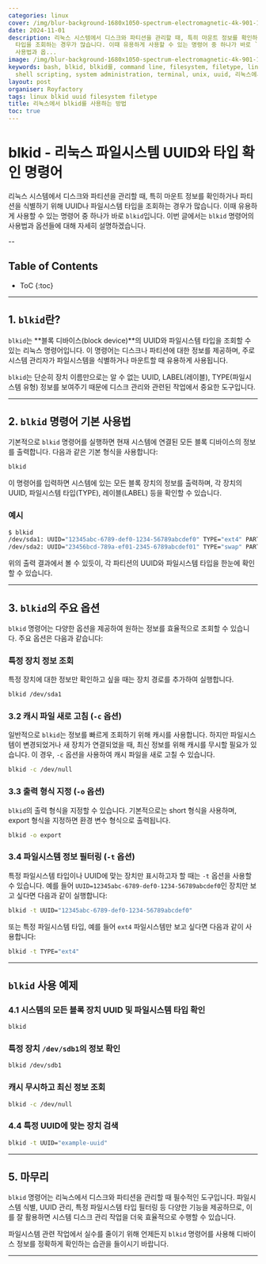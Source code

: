 ```yaml
---
categories: linux
cover: /img/blur-background-1680x1050-spectrum-electromagnetic-4k-901-1.jpg
date: 2024-11-01
description: 리눅스 시스템에서 디스크와 파티션을 관리할 때, 특히 마운트 정보를 확인하거나 파티션을 식별하기 위해 UUID나 파일시스템
  타입을 조회하는 경우가 많습니다. 이때 유용하게 사용할 수 있는 명령어 중 하나가 바로 `blkid`입니다. 이번 글에서는 `blkid` 명령어의
  사용법과 옵...
image: /img/blur-background-1680x1050-spectrum-electromagnetic-4k-901-1.jpg
keywords: bash, blkid, blkid를, command line, filesystem, filetype, linux, server management,
  shell scripting, system administration, terminal, unix, uuid, 리눅스에서, 방법, 사용하는
layout: post
organiser: Royfactory
tags: linux blkid uuid filesystem filetype
title: 리눅스에서 blkid를 사용하는 방법
toc: true
---
```


# blkid - 리눅스 파일시스템 UUID와 타입 확인 명령어

리눅스 시스템에서 디스크와 파티션을 관리할 때, 특히 마운트 정보를 확인하거나 파티션을 식별하기 위해 UUID나 파일시스템 타입을 조회하는 경우가 많습니다. 이때 유용하게 사용할 수 있는 명령어 중 하나가 바로 `blkid`입니다. 이번 글에서는 `blkid` 명령어의 사용법과 옵션들에 대해 자세히 설명하겠습니다.

--
## Table of Contents

* ToC
{:toc}

---


## 1. `blkid`란?

`blkid`는 **블록 디바이스(block device)**의 UUID와 파일시스템 타입을 조회할 수 있는 리눅스 명령어입니다. 이 명령어는 디스크나 파티션에 대한 정보를 제공하며, 주로 시스템 관리자가 파일시스템을 식별하거나 마운트할 때 유용하게 사용됩니다.

`blkid`는 단순히 장치 이름만으로는 알 수 없는 UUID, LABEL(레이블), TYPE(파일시스템 유형) 정보를 보여주기 때문에 디스크 관리와 관련된 작업에서 중요한 도구입니다.

---

## 2. `blkid` 명령어 기본 사용법

기본적으로 `blkid` 명령어를 실행하면 현재 시스템에 연결된 모든 블록 디바이스의 정보를 출력합니다. 다음과 같은 기본 형식을 사용합니다:

```bash
blkid
```

이 명령어를 입력하면 시스템에 있는 모든 블록 장치의 정보를 출력하며, 각 장치의 UUID, 파일시스템 타입(TYPE), 레이블(LABEL) 등을 확인할 수 있습니다.

### 예시

```bash
$ blkid
/dev/sda1: UUID="12345abc-6789-def0-1234-56789abcdef0" TYPE="ext4" PARTUUID="0001"
/dev/sda2: UUID="23456bcd-789a-ef01-2345-6789abcdef01" TYPE="swap" PARTUUID="0002"
```

위의 출력 결과에서 볼 수 있듯이, 각 파티션의 UUID와 파일시스템 타입을 한눈에 확인할 수 있습니다.

---

## 3. `blkid`의 주요 옵션
`blkid` 명령어는 다양한 옵션을 제공하여 원하는 정보를 효율적으로 조회할 수 있습니다. 주요 옵션은 다음과 같습니다:

### 특정 장치 정보 조회
특정 장치에 대한 정보만 확인하고 싶을 때는 장치 경로를 추가하여 실행합니다.

```bash
blkid /dev/sda1
```

### 3.2 캐시 파일 새로 고침 (`-c` 옵션)

일반적으로 `blkid`는 정보를 빠르게 조회하기 위해 캐시를 사용합니다. 하지만 파일시스템이 변경되었거나 새 장치가 연결되었을 때, 최신 정보를 위해 캐시를 무시할 필요가 있습니다. 이 경우, `-c` 옵션을 사용하여 캐시 파일을 새로 고칠 수 있습니다.

```bash
blkid -c /dev/null
```

### 3.3 출력 형식 지정 (`-o` 옵션)

`blkid`의 출력 형식을 지정할 수 있습니다. 기본적으로는 short 형식을 사용하며, export 형식을 지정하면 환경 변수 형식으로 출력됩니다.

```bash
blkid -o export
```

### 3.4 파일시스템 정보 필터링 (`-t` 옵션)

특정 파일시스템 타입이나 UUID에 맞는 장치만 표시하고자 할 때는 `-t` 옵션을 사용할 수 있습니다. 예를 들어 `UUID=12345abc-6789-def0-1234-56789abcdef0`인 장치만 보고 싶다면 다음과 같이 실행합니다:

```bash
blkid -t UUID="12345abc-6789-def0-1234-56789abcdef0"
```

또는 특정 파일시스템 타입, 예를 들어 `ext4` 파일시스템만 보고 싶다면 다음과 같이 사용합니다:

```bash
blkid -t TYPE="ext4"
```

---

## `blkid` 사용 예제

### 4.1 시스템의 모든 블록 장치 UUID 및 파일시스템 타입 확인

```bash
blkid
```

### 특정 장치 `/dev/sdb1`의 정보 확인

```bash
blkid /dev/sdb1
```

### 캐시 무시하고 최신 정보 조회

```bash
blkid -c /dev/null
```

### 4.4 특정 UUID에 맞는 장치 검색

```bash
blkid -t UUID="example-uuid"
```

---

## 5. 마무리

`blkid` 명령어는 리눅스에서 디스크와 파티션을 관리할 때 필수적인 도구입니다. 파일시스템 식별, UUID 관리, 특정 파일시스템 타입 필터링 등 다양한 기능을 제공하므로, 이를 잘 활용하면 시스템 디스크 관리 작업을 더욱 효율적으로 수행할 수 있습니다.

파일시스템 관련 작업에서 실수를 줄이기 위해 언제든지 `blkid` 명령어를 사용해 디바이스 정보를 정확하게 확인하는 습관을 들이시기 바랍니다.

---
